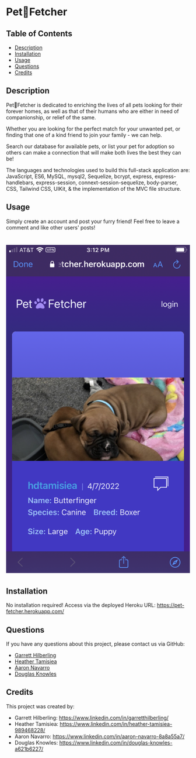 # Pet&#128062;Fetcher

## Table of Contents
* [Description](#Description)
* [Installation](#Installation)
* [Usage](#Usage)
* [Questions](#Questions)
* [Credits](#Credits)

## Description
Pet&#128062;Fetcher is dedicated to enriching the lives of all pets looking for their forever homes, as well as that of their humans who are either in need of companionship, or relief of the same.

Whether you are looking for the perfect match for your unwanted pet, or finding that one of a kind friend to join your family - we can help.

Search our database for available pets, or list your pet for adoption so others can make a connection that will make both lives the best they can be!

The languages and technologies used to build this full-stack application are: JavaScript, ES6, MySQL, mysql2, Sequelize, bcrypt, express, express-handlebars, express-session, connext-session-sequelize, body-parser, CSS, Tailwind CSS, UIKit, & the implementation of the MVC file structure.

## Usage
Simply create an account and post your furry friend! Feel free to leave a comment and like other users' posts!


# <img src="./public/img/application-screenshot.png?raw=true" width="700">

## Installation
No installation required! Access via the deployed Heroku URL: https://pet-fetcher.herokuapp.com/

## Questions
If you have any questions about this project, please contact us via GitHub: 
* [Garrett Hilberling](https://github.com/garretthilberling)
* [Heather Tamisiea](https://github.com/hdtamisiea)
* [Aaron Navarro](https://github.com/anav2096)
* [Douglas Knowles](https://github.com/Dknowles44)

## Credits
This project was created by:
* Garrett Hilberling: https://www.linkedin.com/in/garretthilberling/
* Heather Tamisiea: https://www.linkedin.com/in/heather-tamisiea-989468228/
* Aaron Navarro: https://www.linkedin.com/in/aaron-navarro-8a8a55a7/
* Douglas Knowles: https://www.linkedin.com/in/douglas-knowles-a621b6227/

    
